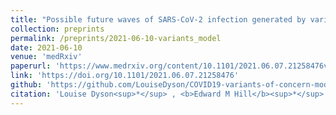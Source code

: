 ```yaml
---
title: "Possible future waves of SARS-CoV-2 infection generated by variants of concern with a range of characteristics"
collection: preprints
permalink: /preprints/2021-06-10-variants_model
date: 2021-06-10
venue: 'medRxiv'
paperurl: 'https://www.medrxiv.org/content/10.1101/2021.06.07.21258476v2.full.pdf'
link: 'https://doi.org/10.1101/2021.06.07.21258476'
github: 'https://github.com/LouiseDyson/COVID19-variants-of-concern-modelling-paper'
citation: 'Louise Dyson<sup>*</sup> , <b>Edward M Hill</b><sup>*</sup> , Sam Moore, Jacob Curran-Sebastian, Michael J Tildesley, Katrina A Lythgoe, Thomas House, Lorenzo Pellis, Matt J Keeling. (2021). &quot;Possible future waves of SARS-CoV-2 infection generated by variants of concern with a range of characteristics.&quot; <i>medRxiv</i>. doi:10.1101&#47;2021.06.07.21258476.'
---
```


